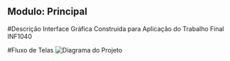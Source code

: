 ## Modulo: Principal

#Descrição
 Interface Gráfica Construida para Aplicação do Trabalho Final INF1040

#Fluxo de Telas
![Diagrama do Projeto](C:\Users\danie\Downloads\Diagrama.png)
